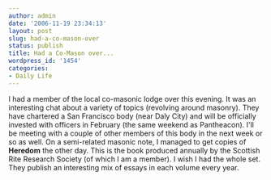 ```yaml
---
author: admin
date: '2006-11-19 23:34:13'
layout: post
slug: had-a-co-mason-over
status: publish
title: Had a Co-Mason over...
wordpress_id: '1454'
categories:
- Daily Life
---
```


I had a member of the local co-masonic lodge over this evening. It was
an interesting chat about a variety of topics (revolving around
masonry). They have chartered a San Francisco body (near Daly City) and
will be officially invested with officers in February (the same weekend
as Pantheacon). I'll be meeting with a couple of other members of this
body in the next week or so as well. On a semi-related masonic note, I
managed to get copies of **Heredom** the other day. This is the book
produced annually by the Scottish Rite Research Society (of which I am a
member). I wish I had the whole set. They publish an interesting mix of
essays in each volume every year.
